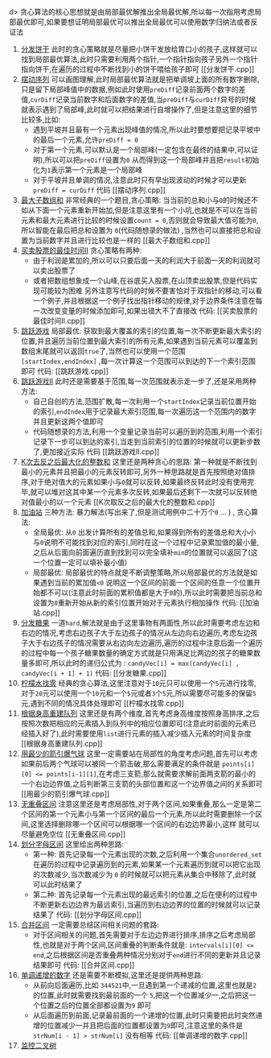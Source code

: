 d> 贪心算法的核心思想就是由局部最优解推出全局最优解,所以每一次指用考虑局部最优即可,如果要想证明局部最优可以推出全局最优可以使用数学归纳法或者反证法

1. [分发饼干](https://leetcode.cn/problems/assign-cookies/submissions/577994728/) 此时的贪心策略就是尽量把小饼干发放给胃口小的孩子,这样就可以找到局部最优算法,此时只需要利用两个指针,一个指针指向孩子另外一个指针指向饼干,在遍历的过程中不断找到小的饼干喂给孩子即可  [[分发饼干.cpp]] 
2. [摆动序列](https://leetcode.cn/problems/wiggle-subsequence/description/) 可以画图理解,此时局部最优算法就是把单调坡上面的所有数字删除,只是留下局部峰值中的数据,例如此时使用`preDiff`记录前面两个数字的差值,`curDiff`记录当前数字和后面数字的差值,当`preDiff`与`curDiff`异号的时候就表示遇到了局部峰,此时就可以把结果进行自增操作了,但是注意这里的细节比较多,比如:
	- 遇到平坡并且最有一个元素出现峰值的情况,所以此时要想要把记录平坡中的最后一个元素,允许`preDiff = 0`
	- 对于第一个元素,可以默认是一个局部峰(一定包含在最终的结果中,可以证明),所以可以把`preDiff`设置为`0` 从而得到这一个局部峰并且把`result`初始化为`1`表示第一个元素是一个局部峰
	- 对于平坡并且单调的情况,注意此时只有早出现波动的时候才可以更新`preDiff = curDiff`     代码  [[摆动序列.cpp]] 
3. [最大子数组和](https://leetcode.cn/problems/maximum-subarray/) 非常经典的一个题目,贪心策略: 当当前的总和小与`0`的时候还不如从下面一个元素重新开始加,但是注意这里有一个小坑,也就是不可以在当前元素和最大元素进行比较的时候设置`count = 0`,否则就会导致最大值可能为`0`,所以智能在最后把总和设置为 `0`(代码随想录的做法) ,当然也可以直接把总和设置为当前数字并且进行比较也是一样的 [[最大子数组和.cpp]] 
4. [买卖股票的最佳时间II](https://leetcode.cn/problems/best-time-to-buy-and-sell-stock-ii/) 贪心策略有两种: 
	- 由于利润是累加的,所以可以只要后面一天的利润大于前面一天的利润就可以卖出股票了
	- 或者把数组想象成一个山峰,在谷底买入股票,在山顶卖出股票,但是代码实现可能较为困难
	另外注意写代码的时候不要害怕对于双指针的移动,可以看一个例子,并且根据这一个例子找出指针移动的规律,对于边界条件注意在每一次改变变量的时候添加即可,如果出错大不了直接改   代码: [[买卖股票的最佳时间II.cpp]] 
5. [跳跃游戏](https://leetcode.cn/problems/jump-game/description/) 局部最优: 获取到最大覆盖的索引的位置,每一次不断更新最大索引的位置,并且遍历当前位置到最大索引的所有元素,如果遇到当前元素可以覆盖到数组末尾就可以返回`true`了,当然也可以使用一个范围 `[startIndex,endIndex]` ,每一次计算这一个范围可以到达的下一个索引范围即可   代码:  [[跳跃游戏.cpp]] 
6. [跳跃游戏II](https://leetcode.cn/problems/jump-game-ii/) 此时还是需要基于范围,每一次范围就表示走一步了,还是采用两种方法:
	- 自己自创的方法,范围扩散,每一次利用一个`startIndex`记录当前位置开始的索引,`endIndex`用于记录最大索引范围,每一次遍历这一个范围内的数字并且更新这两个值即可
	- 代码随想录的方法,利用一个变量记录当前可以遍历到的范围,利用一个索引记录下一步可以到达的索引,当走到当前索引的位置的时候就可以更新步数了,更加接近实际   代码 [[跳跃游戏II.cpp]] 
7. [K次去反之后最大化的整数和](https://leetcode.cn/problems/maximize-sum-of-array-after-k-negations/description/) 这里还是两种贪心的思路: 第一种就是不断找到最小的元素并且把最小的元素反转即可,另外一种思路就是首先按照绝对值排序,对于绝对值大的元素如果小与`0`就可以反转,如果最终反转此时没有使用完毕,就可以堆对这其中某一个元素多次反转,如果最后还剩下一次就可以反转绝对值最小的以一个元素  [[K次取反之后的最大化的整数和.cpp]]
8. [加油站](https://leetcode.cn/problems/gas-station/description/) 三种方法: 暴力解法(写出来了,但是测试用例中二十万个`0` ... ) , 贪心算法:
	- 全局最优: 从`0` 出发计算所有的差值总和,如果得到所有的差值总和大小小与`0`说明不可能找到对应的索引,同时在这一个过程中记录累加值的最小量,之后从后面向前面遍历直到找到可以完全填补`min`的位置就可以返回了(这一个位置一定可以填补最小值)
	- 局部最优: 局部最优的特点就是不断调整策略,所以局部最优的方法就是如果遇到当前的累加值`<0` 说明这一个区间的前面一个区间的任意一个位置开始都不可以(注意此时前面的累积值都是大于`0`的),所以此时需要把当前总和设置为`0`重新开始从新的索引位置开始对于元素执行相加操作   代码: [[加油站.cpp]] 
9. [分发糖果](https://leetcode.cn/problems/candy/)  一道`hard`,解法就是由于这里事物有两面性,所以此时需要考虑左边和右边的情况,考虑右边孩子大于左边孩子的情况从左边向右边遍历,考虑左边孩子大于右边孩子的情况需要从右边向左边遍历,遍历的过程中注意后面一个遍历的过程中每一个孩子糖果数量的确定方式就是只用满足比两边的孩子的糖果数量多即可,所以此时的递归公式为 : `candyVec[i] = max(candyVec[i] , candyVec[i + 1] + 1)`   代码:  [[分发糖果.cpp]] 
10. [柠檬水找零](https://leetcode.cn/problems/lemonade-change/description/) 经典的贪心算法,这里注意对于`10`元只可以使用一个`5`元进行找零,对于`20`元可以使用一个`10`元和一个`5`元或者`3`个`5`元,所以需要尽可能多的保留`5` 元,遇到不同的情况具体处理即可   [[柠檬水找零.cpp]] 
11. [根据身高重建队列](https://www.programmercarl.com/0406.%E6%A0%B9%E6%8D%AE%E8%BA%AB%E9%AB%98%E9%87%8D%E5%BB%BA%E9%98%9F%E5%88%97.html#%E7%AE%97%E6%B3%95%E5%85%AC%E5%BC%80%E8%AF%BE) 这里还是有两个维度,首先考虑身高维度按照身高排序,之后按照次数把相应的元素插入到队列中的相应位置即可(注意此时前面的元素已经插入好了),此时需要使用`list`进行元素的插入减少插入元素的时间复杂度 [[根据身高重建队列.cpp]] 
12. [用最少的箭引爆气球](https://leetcode.cn/problems/minimum-number-of-arrows-to-burst-balloons/submissions/578696663/)  这里一定需要站在局部性的角度考虑问题,首先可以考虑如果前后两个气球可以被同一个箭击破,那么需要满足的条件就是 `points[i][0] <= points[i-1][1]`,在考虑三支箭,那么就需要求解前面两支箭的最小的一个右边边界值,之后判断第三支箭的头部位置和这一个边界值之间的关系即可   [[用最少的箭引爆气球.cpp]] 
13. [无重叠区间](https://leetcode.cn/problems/non-overlapping-intervals/description/) 注意这里还是考虑局部性,对于两个区间,如果重叠,那么一定是第二个区间的第一个元素小与第一个区间的最后一个元素,所以此时需要删除一个区间,这里选择删除哪一个区间可以根据哪一个区间的右边边界最小,这样 就可以尽量避免空位   [[无重叠区间.cpp]] 
14. [划分字母区间](https://leetcode.cn/problems/partition-labels/description/)   这里给出两种思路: 
	- 第一种: 首先记录每一个元素出现的次数,之后利用一个集合`unordered_set`在遍历的过程中记录遍历到的元素,如果某一个元素遍历到就可以把它出现的次数减少,当次数减少为 `0`  的时候就可以把元素从集合中移除了,此时就可以此时结果了
	- 第二种: 首先记录每一个元素出现的最远索引的位置,之后在便利的过程中不断更新右边边界为最远索引,当遍历到右边边界的位置的时候就可以记录结果了      代码: [[划分字母区间.cpp]] 
15. [合并区间](https://leetcode.cn/problems/merge-intervals/description/)  一定需要总结区间相关问题的套路:
	- 对于区间相关的问题,首先需要对于左边边界进行排序,排序之后考虑局部性,也就是对于两个区间,区间重叠的判断条件就是: `intervals[i][0] <= end`,之后根据区间是否重叠两种情况分别对于`end`进行不同的更新并且记录结果即可      代码: [[合并区间.cpp]] 
16. [单调递增的数字](https://leetcode.cn/problems/monotone-increasing-digits/description/)  还是需要不断模拟,这里还是提供两种思路:
	- 从前向后面遍历,比如 `344521`中,一旦遇到第一个递减的位置,这里也就是`2`的位置,此时就需要找到最前面的一个 `5`,把这一个位置减少一,之后把这一个位置之后的位置全部都设置为`9` 即可
	- 从后面遍历到前面,记录最前面的一个递增的位置,此时只需要把此时突然递增的位置减少一并且把后面的位置都设置为`9`即可,注意这里的条件是`strNum[i - 1] > strNum[i]` 没有相等   代码: [[单调递增的数字.cpp]] 
17. [监控二叉树](https://leetcode.cn/problems/binary-tree-cameras/description/) 